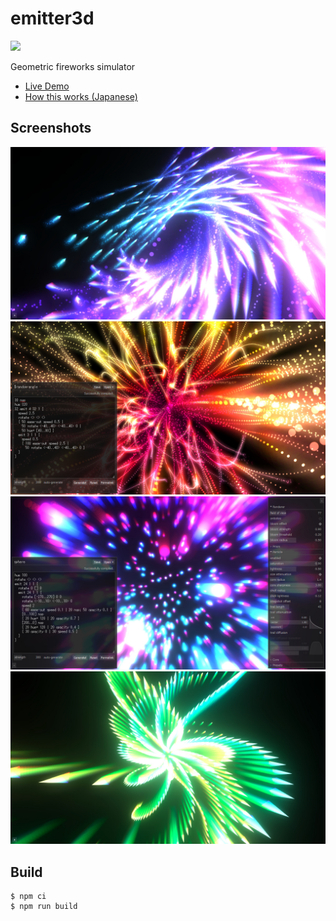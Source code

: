 # emitter3d

![](https://github.com/yubrot/emitter3d/workflows/Build,%20test%20and%20deploy/badge.svg)

Geometric fireworks simulator

- [Live Demo](https://yubrot.github.io/emitter3d/)
- [How this works (Japanese)](https://scrapbox.io/yubrot/emitter3d)

## Screenshots

![](./screenshots/c.jpg)
![](./screenshots/a.jpg)
![](./screenshots/b.jpg)
![](./screenshots/d.jpg)

## Build

```
$ npm ci
$ npm run build
```
